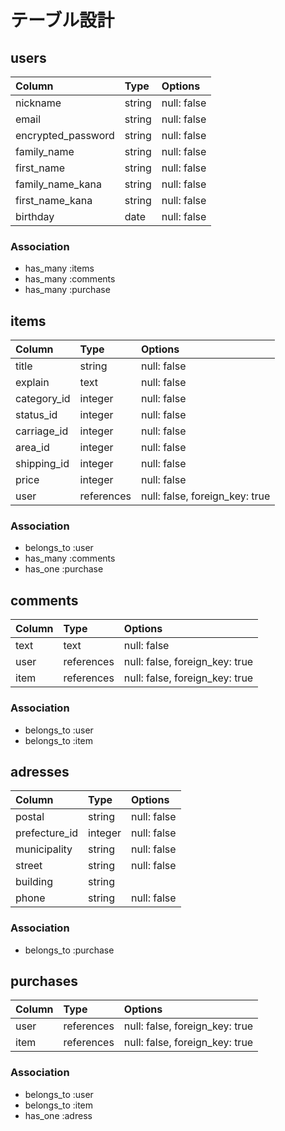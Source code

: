 # テーブル設計

## users

| Column               | Type       | Options                        |
|:---------------------|:-----------|:-------------------------------|
| nickname             | string     | null: false                    |
| email                | string     | null: false                    |
| encrypted_password   | string     | null: false                    |
| family_name          | string     | null: false                    |
| first_name           | string     | null: false                    |
| family_name_kana     | string     | null: false                    |
| first_name_kana      | string     | null: false                    |
| birthday             | date       | null: false                    |

### Association

- has_many :items
- has_many :comments
- has_many :purchase

## items

| Column      | Type       | Options                        |
|:------------|:-----------|:-------------------------------|
| title       | string     | null: false                    |
| explain     | text       | null: false                    |
| category_id | integer    | null: false                    |
| status_id   | integer    | null: false                    |
| carriage_id | integer    | null: false                    |
| area_id     | integer    | null: false                    |
| shipping_id | integer    | null: false                    |
| price       | integer    | null: false                    |
| user        | references | null: false, foreign_key: true |

### Association

- belongs_to :user
- has_many :comments
- has_one :purchase

## comments

| Column | Type       | Options                        |
|:-------|:-----------|:-------------------------------|
| text   | text       | null: false                    |
| user   | references | null: false, foreign_key: true |
| item   | references | null: false, foreign_key: true |

### Association

- belongs_to :user
- belongs_to :item

## adresses

| Column         | Type       | Options                        |
|:---------------|:-----------|:-------------------------------|
| postal         | string     | null: false                    |
| prefecture_id | integer    | null: false                    |
| municipality   | string     | null: false                    |
| street         | string     | null: false                    |
| building       | string     |                                |
| phone          | string     | null: false                    |

### Association

- belongs_to :purchase

## purchases

| Column   | Type       | Options                        |
|:---------|:-----------|:-------------------------------|
| user     | references | null: false, foreign_key: true |
| item     | references | null: false, foreign_key: true |

### Association

- belongs_to :user
- belongs_to :item
- has_one :adress
